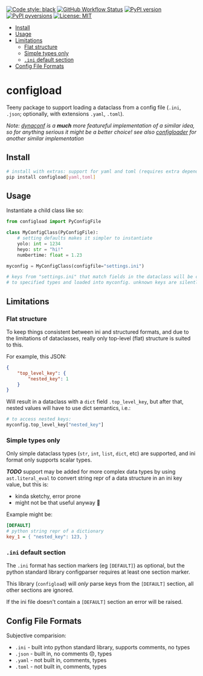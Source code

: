 [![Code style:
black](https://img.shields.io/badge/code%20style-black-000000.svg?style=for-the-badge)](https://github.com/ambv/black)
[![GitHub Workflow
Status](https://img.shields.io/github/workflow/status/noahp/configload/main-ci?style=for-the-badge)](https://github.com/noahp/configload/actions)
[![PyPI
version](https://img.shields.io/pypi/v/configload.svg?style=for-the-badge)](https://pypi.org/project/configload/)
[![PyPI
pyversions](https://img.shields.io/pypi/pyversions/configload.svg?style=for-the-badge)](https://pypi.python.org/pypi/configload/)
[![License:
MIT](https://img.shields.io/badge/License-MIT-brightgreen.svg?style=for-the-badge)](https://opensource.org/licenses/MIT)

- [Install](#install)
- [Usage](#usage)
- [Limitations](#limitations)
  - [Flat structure](#flat-structure)
  - [Simple types only](#simple-types-only)
  - [`.ini` default section](#ini-default-section)
- [Config File Formats](#config-file-formats)

<!-- omit in toc -->
# configload

Teeny package to support loading a dataclass from a config file (`.ini`,
`.json`; optionally, with extensions `.yaml`, `.toml`).

_Note: [dynaconf](https://github.com/rochacbruno/dynaconf) is a **much** more
featureful implementation of a similar idea, so for anything serious it might be
a better choice! see also [configloader](https://pypi.org/project/configloader/)
for another similar implementation_

## Install

```bash
# install with extras: support for yaml and toml (requires extra dependencies)
pip install configload[yaml,toml]
```

## Usage

Instantiate a child class like so:

```python
from configload import PyConfigFile

class MyConfigClass(PyConfigFile):
    # setting defaults makes it simpler to instantiate
    yolo: int = 1234
    heyo: str = "hi!"
    numbertime: float = 1.23

myconfig = MyConfigClass(configfile="settings.ini")

# keys from "settings.ini" that match fields in the dataclass will be converted
# to specified types and loaded into myconfig. unknown keys are silently skipped
```

## Limitations

### Flat structure

To keep things consistent between ini and structured formats, and due to the
limitations of dataclasses, really only top-level (flat) structure is suited to
this.

For example, this JSON:

```json
{
    "top_level_key": {
        "nested_key": 1
    }
}
```

Will result in a dataclass with a `dict` field `.top_level_key`, but after that,
nested values will have to use dict semantics, i.e.:

```python
# to access nested keys:
myconfig.top_level_key["nested_key"]
```

### Simple types only

Only simple dataclass types (`str`, `int`, `list`, `dict`, etc) are supported,
and ini format only supports scalar types.

_**TODO**_ support may be added for more complex data types by using
`ast.literal_eval` to convert string repr of a data structure in an ini key
value, but this is:

- kinda sketchy, error prone
- might not be that useful anyway 🤷

Example might be:

```ini
[DEFAULT]
# python string repr of a dictionary
key_1 = { "nested_key": 123, }
```

### `.ini` default section

The `.ini` format has section markers (eg `[DEFAULT]`) as optional, but the
python standard library configparser requires at least one section marker.

This library (`configload`) will _only_ parse keys from the `[DEFAULT]`
section, all other sections are ignored.

If the ini file doesn't contain a `[DEFAULT]` section an error will be raised.

## Config File Formats

Subjective comparision:

- `.ini` - built into python standard library, supports comments, no types
- `.json` - built in, no comments 😞, types
- `.yaml` - not built in, comments, types
- `.toml` - not built in, comments, types

